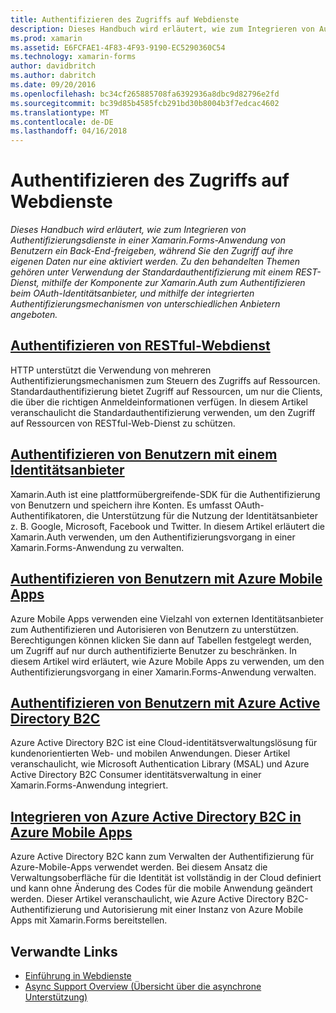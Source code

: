 ```yaml
---
title: Authentifizieren des Zugriffs auf Webdienste
description: Dieses Handbuch wird erläutert, wie zum Integrieren von Authentifizierungsdienste in einer Xamarin.Forms-Anwendung von Benutzern ein Back-End-freigeben, während Sie den Zugriff auf ihre eigenen Daten nur eine aktiviert werden. Zu den behandelten Themen gehören unter Verwendung der Standardauthentifizierung mit einem REST-Dienst, mithilfe der Komponente zur Xamarin.Auth zum Authentifizieren beim OAuth-Identitätsanbieter, und mithilfe der integrierten Authentifizierungsmechanismen von unterschiedlichen Anbietern angeboten.
ms.prod: xamarin
ms.assetid: E6FCFAE1-4F83-4F93-9190-EC5290360C54
ms.technology: xamarin-forms
author: davidbritch
ms.author: dabritch
ms.date: 09/20/2016
ms.openlocfilehash: bc34cf265885708fa6392936a8dbc9d82796e2fd
ms.sourcegitcommit: bc39d85b4585fcb291bd30b8004b3f7edcac4602
ms.translationtype: MT
ms.contentlocale: de-DE
ms.lasthandoff: 04/16/2018
---
```

# <a name="authenticating-access-to-web-services"></a>Authentifizieren des Zugriffs auf Webdienste

_Dieses Handbuch wird erläutert, wie zum Integrieren von Authentifizierungsdienste in einer Xamarin.Forms-Anwendung von Benutzern ein Back-End-freigeben, während Sie den Zugriff auf ihre eigenen Daten nur eine aktiviert werden. Zu den behandelten Themen gehören unter Verwendung der Standardauthentifizierung mit einem REST-Dienst, mithilfe der Komponente zur Xamarin.Auth zum Authentifizieren beim OAuth-Identitätsanbieter, und mithilfe der integrierten Authentifizierungsmechanismen von unterschiedlichen Anbietern angeboten._

## <a name="authenticating-a-restful-web-servicerestmd"></a>[Authentifizieren von RESTful-Webdienst](rest.md)

HTTP unterstützt die Verwendung von mehreren Authentifizierungsmechanismen zum Steuern des Zugriffs auf Ressourcen. Standardauthentifizierung bietet Zugriff auf Ressourcen, um nur die Clients, die über die richtigen Anmeldeinformationen verfügen. In diesem Artikel veranschaulicht die Standardauthentifizierung verwenden, um den Zugriff auf Ressourcen von RESTful-Web-Dienst zu schützen.

## <a name="authenticating-users-with-an-identity-provideroauthmd"></a>[Authentifizieren von Benutzern mit einem Identitätsanbieter](oauth.md)

Xamarin.Auth ist eine plattformübergreifende-SDK für die Authentifizierung von Benutzern und speichern ihre Konten. Es umfasst OAuth-Authentifikatoren, die Unterstützung für die Nutzung der Identitätsanbieter z. B. Google, Microsoft, Facebook und Twitter. In diesem Artikel erläutert die Xamarin.Auth verwenden, um den Authentifizierungsvorgang in einer Xamarin.Forms-Anwendung zu verwalten.

## <a name="authenticating-users-with-azure-mobile-appsazuremd"></a>[Authentifizieren von Benutzern mit Azure Mobile Apps](azure.md)

Azure Mobile Apps verwenden eine Vielzahl von externen Identitätsanbieter zum Authentifizieren und Autorisieren von Benutzern zu unterstützen. Berechtigungen können klicken Sie dann auf Tabellen festgelegt werden, um Zugriff auf nur durch authentifizierte Benutzer zu beschränken. In diesem Artikel wird erläutert, wie Azure Mobile Apps zu verwenden, um den Authentifizierungsvorgang in einer Xamarin.Forms-Anwendung verwalten.

## <a name="authenticating-users-with-azure-active-directory-b2cazure-ad-b2cmd"></a>[Authentifizieren von Benutzern mit Azure Active Directory B2C](azure-ad-b2c.md)

Azure Active Directory B2C ist eine Cloud-identitätsverwaltungslösung für kundenorientierten Web- und mobilen Anwendungen. Dieser Artikel veranschaulicht, wie Microsoft Authentication Library (MSAL) und Azure Active Directory B2C Consumer identitätsverwaltung in einer Xamarin.Forms-Anwendung integriert.

## <a name="integrating-azure-active-directory-b2c-with-azure-mobile-appsazure-ad-b2c-mobile-appmd"></a>[Integrieren von Azure Active Directory B2C in Azure Mobile Apps](azure-ad-b2c-mobile-app.md)

Azure Active Directory B2C kann zum Verwalten der Authentifizierung für Azure-Mobile-Apps verwendet werden. Bei diesem Ansatz die Verwaltungsoberfläche für die Identität ist vollständig in der Cloud definiert und kann ohne Änderung des Codes für die mobile Anwendung geändert werden. Dieser Artikel veranschaulicht, wie Azure Active Directory B2C-Authentifizierung und Autorisierung mit einer Instanz von Azure Mobile Apps mit Xamarin.Forms bereitstellen.

## <a name="related-links"></a>Verwandte Links

- [Einführung in Webdienste](~/cross-platform/data-cloud/web-services/index.md)
- [Async Support Overview (Übersicht über die asynchrone Unterstützung)](~/cross-platform/platform/async.md)

